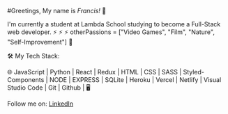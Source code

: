 
#Greetings, My name is *Francis!* 👋

I'm currently a student at Lambda School studying to become a Full-Stack web developer. ⚡ ⚡ ⚡ otherPassions = ["Video Games", "Film", "Nature", "Self-Improvement"] 🌱

🛠 My Tech Stack:

🌐 JavaScript | Python | React | Redux | HTML | CSS | SASS | Styled-Components | NODE | EXPRESS | SQLite | Heroku | Vercel | Netlify | Visual Studio Code | Git | Github | 🖥  

Follow me on: [LinkedIn](https://www.linkedin.com/in/francisbonacic)


